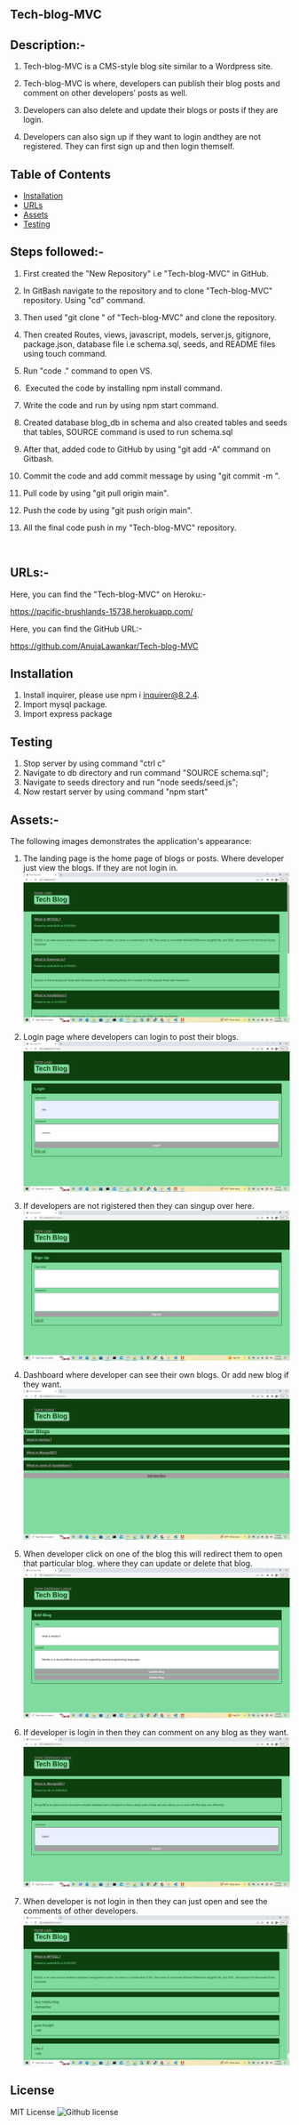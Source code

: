 ## Tech-blog-MVC


## Description:-

1. Tech-blog-MVC is a CMS-style blog site similar to a Wordpress site.

2. Tech-blog-MVC is where, developers can publish their blog posts and comment on other developers’ posts as well. 

3. Developers can also delete and update their blogs or posts if they are login.

4. Developers can also sign up if they want to login andthey are not registered. They can first sign up and then login themself.


## Table of Contents

 *  [Installation](#installation)
 *  [URLs](#URLs)
 *  [Assets](#Assets)
 *  [Testing](#testing)



## Steps followed:-

1. First created the "New Repository" i.e "Tech-blog-MVC" in GitHub.

2. In GitBash  navigate to the repository and  to clone "Tech-blog-MVC" repository. Using "cd" command.

3. Then used "git clone <ssh key>" of "Tech-blog-MVC" and clone the repository.

4. Then  created Routes, views, javascript, models, server.js, gitignore, package.json, database file i.e schema.sql, seeds, and README files using touch command.

5. Run "code ." command to open VS.

6.  Executed the code by installing npm install command.

7. Write the code and run by using npm start command.

8.  Created  database blog_db in schema and also created tables and seeds that tables, SOURCE command is used to run  schema.sql

9. After that, added code to GitHub by using "git add -A" command on Gitbash. 

10. Commit the code and add commit message by using "git commit -m <message>".

11. Pull code by using "git pull origin main".

12. Push the code by using "git push origin main".

13. All the final code push in my "Tech-blog-MVC" repository.


 

## URLs:-
Here, you can find the "Tech-blog-MVC" on Heroku:- 

https://pacific-brushlands-15738.herokuapp.com/


Here, you can find the GitHub URL:-

https://github.com/AnujaLawankar/Tech-blog-MVC


## Installation

1. Install inquirer, please use npm i inquirer@8.2.4.
2. Import mysql package.
3. Import express package




## Testing

1. Stop server by using command "ctrl c"
2. Navigate to db directory and run command "SOURCE schema.sql";
3. Navigate to seeds directory and run "node seeds/seed.js";
4. Now restart server by using command "npm start"



## Assets:-

The following images demonstrates the application's appearance:


1. The landing page is the home page of blogs or posts. Where developer just view the blogs. If they are not login in.
![Website](./assets/images/screenshotnew1.png)

2. Login page where developers can login to post their blogs.
![Website](./assets/images/screenshot2.png)

3. If developers are not rigistered then they can singup over here.
![Website](./assets/images/screenshot7.png)

4. Dashboard where developer can see their own blogs. Or add new blog if they want.
![Website](./assets/images/screenshot3.png)

5. When developer click on one of the blog this will redirect them to open that particular blog. where they can update or delete that blog.
![Website](./assets/images/screenshot4.png)

6. If developer is login in then they can comment on any blog as they want.
![Website](./assets/images/screenshot5.png)

7. When developer is not login in then they can just open and see the comments of other developers.
![Website](./assets/images/screenshot6.png)


## License

 MIT  License  ![Github license](https://img.shields.io/badge/license-MIT-blue.svg)